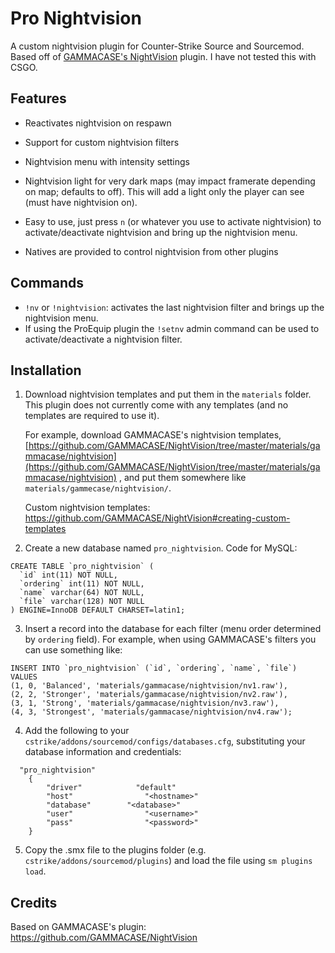 # Pro Nightvision

A custom nightvision plugin for Counter-Strike Source and Sourcemod.  Based off of [GAMMACASE's NightVision](https://github.com/GAMMACASE/NightVision) plugin.  I have not tested this with CSGO.

## Features

- Reactivates nightvision on respawn

- Support for custom nightvision filters

- Nightvision menu with intensity settings

- Nightvision light for very dark maps (may impact framerate depending on map; defaults to off).  This will add a light only the player can see (must have nightvision on).

- Easy to use, just press `n` (or whatever you use to activate nightvision) to activate/deactivate nightvision and bring up the nightvision menu.

- Natives are provided to control nightvision from other plugins

## Commands

- `!nv` or `!nightvision`: activates the last nightvision filter and brings up the nightvision menu.
- If using the ProEquip plugin the `!setnv` admin command can be used to activate/deactivate a nightvision filter.

## Installation

1. Download nightvision templates and put them in the `materials` folder.  This plugin does not currently come with any templates (and no templates are required to use it).
   
   For example, download GAMMACASE's nightvision templates, [https://github.com/GAMMACASE/NightVision/tree/master/materials/gammacase/nightvision](https://github.com/GAMMACASE/NightVision/tree/master/materials/gammacase/nightvision) , and put them somewhere like `materials/gammecase/nightvision/`.
   
   Custom nightvision templates: https://github.com/GAMMACASE/NightVision#creating-custom-templates

2. Create a new database named `pro_nightvision`.  Code for MySQL:

```
CREATE TABLE `pro_nightvision` (
  `id` int(11) NOT NULL,
  `ordering` int(11) NOT NULL,
  `name` varchar(64) NOT NULL,
  `file` varchar(128) NOT NULL
) ENGINE=InnoDB DEFAULT CHARSET=latin1;
```

3. Insert a record into the database for each filter (menu order determined by `ordering` field).  For example, when using GAMMACASE's filters you can use something like:

```
INSERT INTO `pro_nightvision` (`id`, `ordering`, `name`, `file`) VALUES
(1, 0, 'Balanced', 'materials/gammacase/nightvision/nv1.raw'),
(2, 2, 'Stronger', 'materials/gammacase/nightvision/nv2.raw'),
(3, 1, 'Strong', 'materials/gammacase/nightvision/nv3.raw'),
(4, 3, 'Strongest', 'materials/gammacase/nightvision/nv4.raw');
```

4. Add the following to your `cstrike/addons/sourcemod/configs/databases.cfg`, substituting your database information and credentials:

```
  "pro_nightvision"
    {
        "driver"            "default"
        "host"                "<hostname>"
        "database"        "<database>"
        "user"                "<username>"
        "pass"                "<password>"
    }
```

5. Copy the .smx file to the plugins folder (e.g. `cstrike/addons/sourcemod/plugins`) and load the file using `sm plugins load`.

## Credits

Based on GAMMACASE's plugin: https://github.com/GAMMACASE/NightVision
